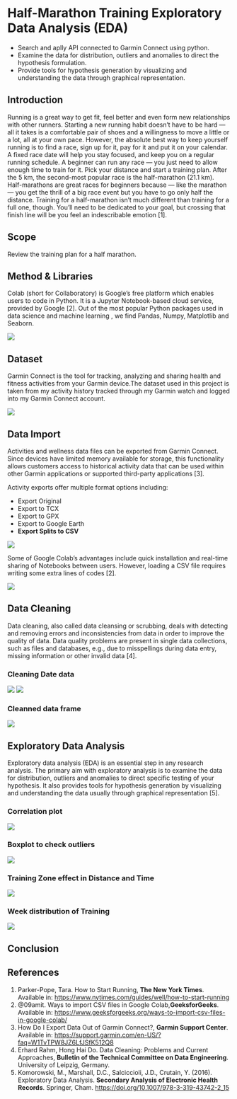 # Half-Marathon Training Exploratory Data Analysis (EDA)
* Search and aplly API connected to Garmin Connect using python.
* Examine the data for distribution, outliers and anomalies to direct the hypothesis formulation.
* Provide tools for hypothesis generation by visualizing and understanding the data through graphical representation.

## Introduction
Running is a great way to get fit, feel better and even form new relationships with other runners. Starting a new running habit doesn’t have to be hard — all it takes is a comfortable pair of shoes and a willingness to move a little or a lot, all at your own pace. However, the absolute best way to keep yourself running is to find a race, sign up for it, pay for it and put it on your calendar. A fixed race date will help you stay focused, and keep you on a regular running schedule. A beginner can run any race — you just need to allow enough time to train for it. Pick your distance and start a training plan. After the 5 km, the second-most popular race is the half-marathon (21.1 km). Half-marathons are great races for beginners because — like the marathon — you get the thrill of a big race event but you have to go only half the distance. Training for a half-marathon isn’t much different than training for a full one, though. You’ll need to be dedicated to your goal, but crossing that finish line will be you feel an indescribable emotion [1].

## Scope
Review the training plan for a half marathon.

## Method & Libraries
Colab (short for Collaboratory) is Google’s free platform which enables users to code in Python. It is a Jupyter Notebook-based cloud service, provided by Google [2]. Out of the most popular Python packages used in data science and machine learning , we find Pandas, Numpy, Matplotlib and Seaborn.

![](images/libraries.png)

## Dataset
Garmin Connect is the tool for tracking, analyzing and sharing health and fitness activities from your Garmin device.The dataset used in this project is taken from my activity history tracked through my Garmin watch and logged into my Garmin Connect account.

![](images/garmin_2.jpeg)

## Data Import
Activities and wellness data files can be exported from Garmin Connect. Since devices have limited memory available for storage, this functionality allows customers access to historical activity data that can be used within other Garmin applications or supported third-party applications [3].

Activity exports offer multiple format options including:
* Export Original
* Export to TCX
* Export to GPX
* Export to Google Earth
* **Export Splits to CSV**

![](images/Impor_1.png)

Some of Google Colab’s advantages include quick installation and real-time sharing of Notebooks between users. 
However, loading a CSV file requires writing some extra lines of codes [2]. 

![](images/Impor_2.png)

## Data Cleaning
Data cleaning, also called data cleansing or scrubbing, deals with detecting and removing errors and inconsistencies from data in order to improve the quality of data. Data quality problems are present in single data collections, such as files and databases, e.g., due to misspellings during data entry, missing information or other invalid data [4].

### Cleaning Date data
![](images/Limpeza_1.png)
![](images/Limpeza_2.png)

### Cleanned data frame
![](images/Limpeza_4.png)

## Exploratory Data Analysis
Exploratory data analysis (EDA) is an essential step in any research analysis. The primary aim with exploratory analysis is to examine the data for distribution, outliers and anomalies to direct specific testing of your hypothesis. It also provides tools for hypothesis generation by visualizing and understanding the data usually through graphical representation [5].

### Correlation plot
![](images/Imagem_1.png)

### Boxplot to check outliers
![](images/Imagem_2.png)

### Training Zone effect in Distance and Time
![](images/Imagem_3.png)

### Week distribution of Training  
![](images/Imagem_4.png)

## Conclusion

## References
1. Parker-Pope, Tara. How to Start Running, **The New York Times**. Available in: https://www.nytimes.com/guides/well/how-to-start-running
2. @09amit. Ways to import CSV files in Google Colab,**GeeksforGeeks**. Available in: https://www.geeksforgeeks.org/ways-to-import-csv-files-in-google-colab/
3. How Do I Export Data Out of Garmin Connect?, **Garmin Support Center**. Available in: https://support.garmin.com/en-US/?faq=W1TvTPW8JZ6LfJSfK512Q8  
4. Erhard Rahm, Hong Hai Do. Data Cleaning: Problems and Current Approaches, **Bulletin of the Technical Committee on Data Engineering**. University of Leipzig, Germany.
5. Komorowski, M., Marshall, D.C., Salciccioli, J.D., Crutain, Y. (2016). Exploratory Data Analysis. **Secondary Analysis of Electronic Health Records**. Springer, Cham. https://doi.org/10.1007/978-3-319-43742-2_15
